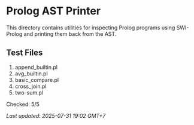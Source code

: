 # Prolog AST Printer

This directory contains utilities for inspecting Prolog programs using SWI-Prolog and printing them back from the AST.

## Test Files

1. append_builtin.pl
2. avg_builtin.pl
3. basic_compare.pl
4. cross_join.pl
5. two-sum.pl

Checked: 5/5

_Last updated: 2025-07-31 19:02 GMT+7_
